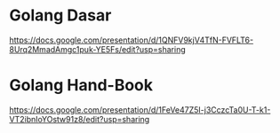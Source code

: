 # Golang Dasar

https://docs.google.com/presentation/d/1QNFV9kjV4TfN-FVFLT6-8Urq2MmadAmgc1puk-YE5Fs/edit?usp=sharing

# Golang Hand-Book

https://docs.google.com/presentation/d/1FeVe47Z5I-j3CczcTa0U-T-k1-VT2ibnIoYOstw91z8/edit?usp=sharing